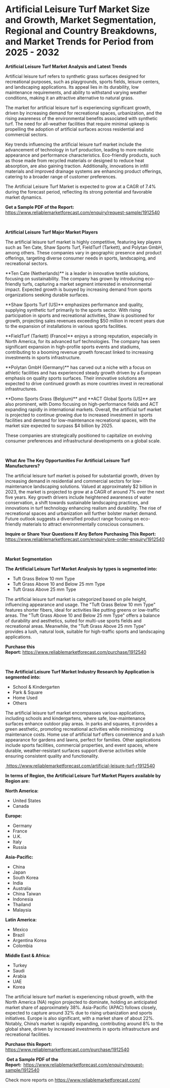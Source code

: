 <p><h1>Artificial Leisure Turf Market Size and Growth, Market Segmentation, Regional and Country Breakdowns, and Market Trends for Period from 2025 -  2032</h1></p><p><strong>Artificial Leisure Turf Market Analysis and Latest Trends</strong></p>
<p><p>Artificial leisure turf refers to synthetic grass surfaces designed for recreational purposes, such as playgrounds, sports fields, leisure centers, and landscaping applications. Its appeal lies in its durability, low maintenance requirements, and ability to withstand varying weather conditions, making it an attractive alternative to natural grass.</p><p>The market for artificial leisure turf is experiencing significant growth, driven by increasing demand for recreational spaces, urbanization, and the rising awareness of the environmental benefits associated with synthetic turf. The need for all-weather facilities that require minimal upkeep is propelling the adoption of artificial surfaces across residential and commercial sectors.</p><p>Key trends influencing the artificial leisure turf market include the advancement of technology in turf production, leading to more realistic appearance and performance characteristics. Eco-friendly products, such as those made from recycled materials or designed to reduce heat absorption, are also gaining traction. Additionally, innovations in infill materials and improved drainage systems are enhancing product offerings, catering to a broader range of customer preferences. </p><p>The Artificial Leisure Turf Market is expected to grow at a CAGR of 7.4% during the forecast period, reflecting its strong potential and favorable market dynamics.</p></p>
<p><strong>Get a Sample PDF of the Report:&nbsp;</strong> <a href="https://www.reliablemarketforecast.com/enquiry/request-sample/1912540?utm_campaign=1108&utm_medium=2&utm_source=Github&utm_content=ia&utm_term=10022025&utm_id=artificial-leisure-turf">https://www.reliablemarketforecast.com/enquiry/request-sample/1912540</a></p>
<p>&nbsp;</p>
<p><strong>Artificial Leisure Turf Major Market Players</strong></p>
<p><p>The artificial leisure turf market is highly competitive, featuring key players such as Ten Cate, Shaw Sports Turf, FieldTurf (Tarkett), and Polytan GmbH, among others. These companies vary in geographic presence and product offerings, targeting diverse consumer needs in sports, landscaping, and recreational sectors.</p><p>**Ten Cate (Netherlands)** is a leader in innovative textile solutions, focusing on sustainability. The company has grown by introducing eco-friendly turfs, capturing a market segment interested in environmental impact. Expected growth is buoyed by increasing demand from sports organizations seeking durable surfaces.</p><p>**Shaw Sports Turf (US)** emphasizes performance and quality, supplying synthetic turf primarily to the sports sector. With rising participation in sports and recreational activities, Shaw is positioned for growth, projecting sales revenues exceeding $50 million in recent years due to the expansion of installations in various sports facilities.</p><p>**FieldTurf (Tarkett) (France)** enjoys a strong reputation, especially in North America, for its advanced turf technologies. The company has seen significant expansion in high-profile sports events and stadiums, contributing to a booming revenue growth forecast linked to increasing investments in sports infrastructure.</p><p>**Polytan GmbH (Germany)** has carved out a niche with a focus on athletic facilities and has experienced steady growth driven by a European emphasis on quality sports surfaces. Their innovative solutions are expected to drive continued growth as more countries invest in recreational infrastructures.</p><p>**Domo Sports Grass (Belgium)** and **ACT Global Sports (US)** are also prominent, with Domo focusing on high-performance fields and ACT expanding rapidly in international markets. Overall, the artificial turf market is projected to continue growing due to increased investment in sports facilities and demand for low-maintenance recreational spaces, with the market size expected to surpass $4 billion by 2025. </p><p>These companies are strategically positioned to capitalize on evolving consumer preferences and infrastructural developments on a global scale.</p></p>
<p>&nbsp;</p>
<p><strong>What Are The Key Opportunities For Artificial Leisure Turf Manufacturers?</strong></p>
<p><p>The artificial leisure turf market is poised for substantial growth, driven by increasing demand in residential and commercial sectors for low-maintenance landscaping solutions. Valued at approximately $2 billion in 2023, the market is projected to grow at a CAGR of around 7% over the next five years. Key growth drivers include heightened awareness of water conservation, a shift towards sustainable landscaping practices, and innovations in turf technology enhancing realism and durability. The rise of recreational spaces and urbanization will further bolster market demand. Future outlook suggests a diversified product range focusing on eco-friendly materials to attract environmentally conscious consumers.</p></p>
<p><strong>Inquire or Share Your Questions If Any Before Purchasing This Report:</strong> <a href="https://www.reliablemarketforecast.com/enquiry/pre-order-enquiry/1912540?utm_campaign=1108&utm_medium=2&utm_source=Github&utm_content=ia&utm_term=10022025&utm_id=artificial-leisure-turf">https://www.reliablemarketforecast.com/enquiry/pre-order-enquiry/1912540</a></p>
<p>&nbsp;</p>
<p><strong>Market Segmentation</strong></p>
<p><strong>The Artificial Leisure Turf Market Analysis by types is segmented into:</strong></p>
<p><ul><li>Tuft Grass Below 10 mm Type</li><li>Tuft Grass Above 10 and Below 25 mm Type</li><li>Tuft Grass Above 25 mm Type</li></ul></p>
<p><p>The artificial leisure turf market is categorized based on pile height, influencing appearance and usage. The "Tuft Grass Below 10 mm Type" features shorter fibers, ideal for activities like putting greens or low-traffic areas. The "Tuft Grass Above 10 and Below 25 mm Type" offers a balance of durability and aesthetics, suited for multi-use sports fields and recreational areas. Meanwhile, the "Tuft Grass Above 25 mm Type" provides a lush, natural look, suitable for high-traffic sports and landscaping applications.</p></p>
<p><strong>Purchase this Report:&nbsp;</strong><a href="https://www.reliablemarketforecast.com/purchase/1912540?utm_campaign=1108&utm_medium=2&utm_source=Github&utm_content=ia&utm_term=10022025&utm_id=artificial-leisure-turf">https://www.reliablemarketforecast.com/purchase/1912540</a></p>
<p>&nbsp;</p>
<p><strong>The Artificial Leisure Turf Market Industry Research by Application is segmented into:</strong></p>
<p><ul><li>School & Kindergarten</li><li>Park & Square</li><li>Home Used</li><li>Others</li></ul></p>
<p><p>The artificial leisure turf market encompasses various applications, including schools and kindergartens, where safe, low-maintenance surfaces enhance outdoor play areas. In parks and squares, it provides a green aesthetic, promoting recreational activities while minimizing maintenance costs. Home use of artificial turf offers convenience and a lush appearance for gardens and lawns, perfect for families. Other applications include sports facilities, commercial properties, and event spaces, where durable, weather-resistant surfaces support diverse activities while ensuring consistent quality and functionality.</p></p>
<p><a href="https://www.reliablemarketforecast.com/artificial-leisure-turf-r1912540?utm_campaign=1108&utm_medium=2&utm_source=Github&utm_content=ia&utm_term=10022025&utm_id=artificial-leisure-turf">&nbsp;https://www.reliablemarketforecast.com/artificial-leisure-turf-r1912540</a></p>
<p><strong>In terms of Region, the Artificial Leisure Turf Market Players available by Region are:</strong></p>
<p>
    <p> <strong> North America: </strong>
        <ul>
            <li>United States</li>
            <li>Canada</li>
        </ul>
        </p> 
    <p> <strong> Europe: </strong>
        <ul>
            <li>Germany</li>
            <li>France</li>
            <li>U.K.</li>
            <li>Italy</li>
            <li>Russia</li>
        </ul>
        </p> 
    <p> <strong> Asia-Pacific: </strong>
        <ul>
            <li>China</li>
            <li>Japan</li>
            <li>South Korea</li>
            <li>India</li>
            <li>Australia</li>
            <li>China Taiwan</li>
            <li>Indonesia</li>
            <li>Thailand</li>
            <li>Malaysia</li>
        </ul>
        </p> 
    <p> <strong> Latin America: </strong>
        <ul>
            <li>Mexico</li>
            <li>Brazil</li>
            <li>Argentina Korea</li>
            <li>Colombia</li>
        </ul>
        </p> 
    <p> <strong> Middle East & Africa: </strong>
        <ul>
            <li>Turkey</li>
            <li>Saudi</li>
            <li>Arabia</li>
            <li>UAE</li>
            <li>Korea</li>
        </ul>
    </p>
    </p>
<p><p>The artificial leisure turf market is experiencing robust growth, with the North America (NA) region projected to dominate, holding an anticipated market share of approximately 38%. Asia-Pacific (APAC) follows closely, expected to capture around 32% due to rising urbanization and sports initiatives. Europe is also significant, with a market share of about 22%. Notably, China’s market is rapidly expanding, contributing around 8% to the global share, driven by increased investments in sports infrastructure and recreational facilities.</p></p>
<p><strong>Purchase this Report: </strong><a href="https://www.reliablemarketforecast.com/purchase/1912540?utm_campaign=1108&utm_medium=2&utm_source=Github&utm_content=ia&utm_term=10022025&utm_id=artificial-leisure-turf">https://www.reliablemarketforecast.com/purchase/1912540</a></p>
<p>&nbsp;<strong>Get a Sample PDF of the Report:&nbsp;&nbsp;</strong><a href="https://www.reliablemarketforecast.com/enquiry/request-sample/1912540?utm_campaign=1108&utm_medium=2&utm_source=Github&utm_content=ia&utm_term=10022025&utm_id=artificial-leisure-turf">https://www.reliablemarketforecast.com/enquiry/request-sample/1912540</a></p>
<p><strong></strong></p>
<p>Check more reports on <a href="https://www.reliablemarketforecast.com/?utm_campaign=1108&utm_medium=2&utm_source=Github&utm_content=ia&utm_term=10022025&utm_id=artificial-leisure-turf">https://www.reliablemarketforecast.com/</a></p>